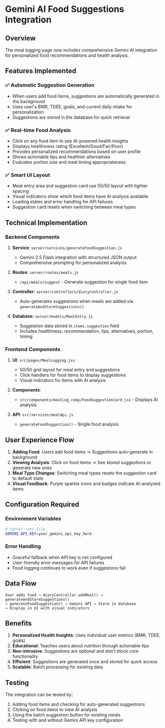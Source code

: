 # Gemini AI Food Suggestions Integration

## Overview
The meal logging page now includes comprehensive Gemini AI integration for personalized food recommendations and health analysis.

## Features Implemented

### ✅ **Automatic Suggestion Generation**
- When users add food items, suggestions are automatically generated in the background
- Uses user's BMR, TDEE, goals, and current daily intake for personalization
- Suggestions are stored in the database for quick retrieval

### ✅ **Real-time Food Analysis**
- Click on any food item to see AI-powered health insights
- Displays healthiness rating (Excellent/Good/Fair/Poor)
- Provides personalized recommendations based on user profile
- Shows actionable tips and healthier alternatives
- Evaluates portion size and meal timing appropriateness

### ✅ **Smart UI Layout**
- Meal entry area and suggestion card use 50/50 layout with tighter spacing
- Visual indicators show which food items have AI analysis available
- Loading states and error handling for API failures
- Suggestion card resets when switching between meal types

## Technical Implementation

### **Backend Components**
1. **Service**: `server/services/generateFoodSuggestion.js`
   - Gemini 2.5 Flash integration with structured JSON output
   - Comprehensive prompting for personalized analysis

2. **Routes**: `server/routes/meals.js`
   - `/api/meals/suggest` - Generate suggestion for single food item

3. **Controller**: `server/controllers/diaryController.js`
   - Auto-generates suggestions when meals are added via `generateAndStoreSuggestions()`

4. **Database**: `server/models/MealEntry.js`
   - Suggestion data stored in `items.suggestion` field
   - Includes healthiness, recommendation, tips, alternatives, portion, timing

### **Frontend Components**
1. **UI**: `src/pages/MealLogging.jsx`
   - 50/50 grid layout for meal entry and suggestions
   - Click handlers for food items to display suggestions
   - Visual indicators for items with AI analysis

2. **Components**:
   - `src/components/mealLog_comp/FoodSuggestionCard.jsx` - Displays AI analysis

3. **API**: `src/services/mealApi.js`
   - `generateFoodSuggestion()` - Single food analysis

## User Experience Flow

1. **Adding Food**: Users add food items → Suggestions auto-generate in background
2. **Viewing Analysis**: Click on food items → See stored suggestions or generate new ones
3. **Meal Type Changes**: Switching meal types resets the suggestion card to default state
4. **Visual Feedback**: Purple sparkle icons and badges indicate AI-analyzed items

## Configuration Required

### **Environment Variables**
```bash
# Server .env file
GEMINI_API_KEY=your_gemini_api_key_here
```

### **Error Handling**
- Graceful fallback when API key is not configured
- User-friendly error messages for API failures
- Food logging continues to work even if suggestions fail

## Data Flow

```
User adds food → diaryController.addMeal() → generateAndStoreSuggestions() 
→ generateFoodSuggestion() → Gemini API → Store in database
→ Display in UI with visual indicators
```

## Benefits

1. **Personalized Health Insights**: Uses individual user metrics (BMR, TDEE, goals)
2. **Educational**: Teaches users about nutrition through actionable tips
3. **Non-intrusive**: Suggestions are optional and don't block core functionality
4. **Efficient**: Suggestions are generated once and stored for quick access
5. **Scalable**: Batch processing for existing data

## Testing

The integration can be tested by:
1. Adding food items and checking for auto-generated suggestions
2. Clicking on food items to view AI analysis
3. Using the batch suggestion button for existing meals
4. Testing with and without Gemini API key configuration
